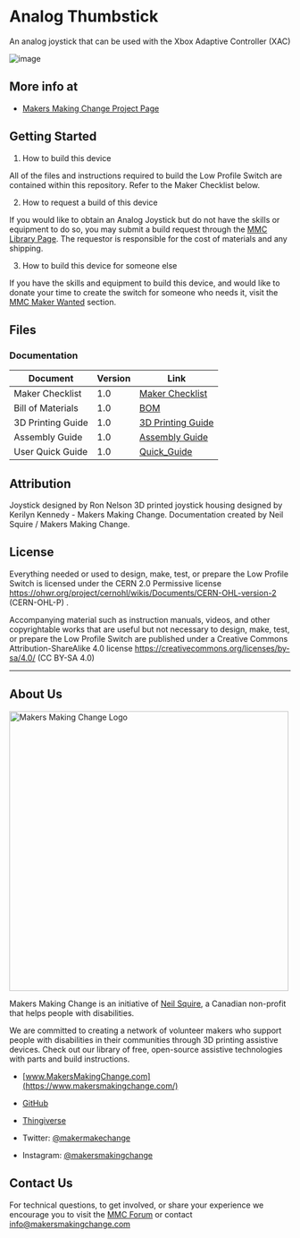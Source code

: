 # Analog Thumbstick
An analog joystick that can be used with the Xbox Adaptive Controller (XAC)

![image](https://user-images.githubusercontent.com/98916090/172956824-ecd7ae2e-b37d-4a08-b57a-bf0085d57932.png)


## More info at
- [Makers Making Change Project Page](https://makersmakingchange.com/?post_type=project&p=14952&preview=true)

## Getting Started
1. How to build this device

All of the files and instructions required to build the Low Profile Switch are contained within this repository. Refer to the Maker Checklist below.

2. How to request a build of this device

If you would like to obtain an Analog Joystick but do not have the skills or equipment to do so, you may submit a build request through the [MMC Library Page](https://makersmakingchange.com/project/low-profile-switch/). The requestor is responsible for the cost of materials and any shipping.

3. How to build this device for someone else

If you have the skills and equipment to build this device, and would like to donate your time to create the switch for someone who needs it, visit the [MMC Maker Wanted](https://makersmakingchange.com/maker-wanted/) section.


## Files

### Documentation
| Document             | Version | Link                                                                                  |
|----------------------|---------|---------------------------------------------------------------------------------------|
| Maker Checklist      | 1.0     | [Maker Checklist](/Documentation/Analog_Joystick_Maker_Checklist_v1.0.pdf)         |
| Bill of Materials    | 1.0     | [BOM](/Documentation/Analog_Joystick_BOM_V1.0.xlsx)                                |
| 3D Printing Guide    | 1.0     | [3D Printing Guide](Documentation/Analog_Joystick_3D_Printing_Guide_v1.0.pdf)             |
| Assembly Guide       | 1.0     | [Assembly Guide](/Documentation/Analog_Joystick_Assembly_Guide_v1.0.pdf)           |      
| User Quick Guide     | 1.0     | [Quick_Guide](/Documentation/Analog_Joystick_User_Guide_v1.0.pdf)                  |


## Attribution 

Joystick designed by Ron Nelson
3D printed joystick housing designed by Kerilyn Kennedy - Makers Making Change.
Documentation created by Neil Squire / Makers Making Change.

 

## License 
Everything needed or used to design, make, test, or prepare the Low Profile Switch is licensed under the CERN 2.0 Permissive license <https://ohwr.org/project/cernohl/wikis/Documents/CERN-OHL-version-2> (CERN-OHL-P) . 

 
Accompanying material such as instruction manuals, videos, and other copyrightable works that are useful but not necessary to design, make, test, or prepare the Low Profile Switch are published under a Creative Commons Attribution-ShareAlike 4.0 license <https://creativecommons.org/licenses/by-sa/4.0/> (CC BY-SA 4.0) 
 


 ----

 ## About Us 

<img src="https://www.makersmakingchange.com/wp-content/uploads/logo/mmc_logo.svg" width="500" alt="Makers Making Change Logo"> 

 

Makers Making Change is an initiative of [Neil Squire](https://www.neilsquire.ca/), a Canadian non-profit that helps people with disabilities. 

 

We are committed to creating a network of volunteer makers who support people with disabilities in their communities through 3D printing assistive devices. Check out our library of free, open-source assistive technologies with parts and build instructions. 

 

 - [www.MakersMakingChange.com](https://www.makersmakingchange.com/) 

 - [GitHub](https://github.com/makersmakingchange) 

 - [Thingiverse](https://www.thingiverse.com/makersmakingchange/about) 

 - Twitter: [@makermakechange](https://twitter.com/makermakechange) 

 - Instagram: [@makersmakingchange](https://www.instagram.com/makersmakingchange) 

 

## Contact Us 

For technical questions, to get involved, or share your experience we encourage you to visit the [MMC Forum]( https://www.makersmakingchange.com/forum) or contact info@makersmakingchange.com 


